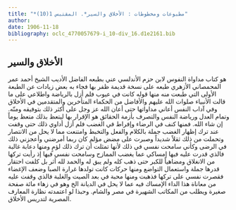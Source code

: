 ```yaml
---
title: "*مطبوعات ومخطوطات : الأخلاق والسير*. المقتبس 1(10)"
author: 
date: 1906-11-18
bibliography: oclc_4770057679-i_10-div_16.d1e2161.bib
---
```




##  الأخلاق والسير 


 هو كتاب مداواة النفوس لابن حزم الأندلسي عني بطبعه الفاضل الأديب الشيخ أحمد عمر المحمصاني الأزهري طبعه على نسخة قديمة ظفر بها فجاء به بعض زيادات عن الطبعة الأولى التي طبعت منه منها قوله كانت في عيوب فلم أزل بالرياضة واطلاعي على ما قالت الأنبياء صلوات الله عليهم والأفاضل من الحكماء المتأخرين والمتقدمين في الأخلاق وفي آداب النفس أعاني مداواتها حتى أعان الله عز وجل على أكثر ذلك بتوفيقه ومنّه. وتمام العدل ورياضة النفس والتصرف بأزمة الحقائق هو الإقرار بها ليتعظ بذلك متعظ يوماً إن شاء الله. فمنها كنف في الرضاء وإفراط في الغضب فلم أزل أداوي ذلك حتى وقفت عند ترك إظهار الغضب جملة بالكلام والفعل والتخبط وامتنعت مما لا يحل من الانتصار وتحملت من ذلك ثقلاً شديداً وصبرت على مضض مؤلم كان ربما أمرضني وأعجزني ذلك في الرضى وكأني سامحت نفسي في ذلك لأنها تمثلت أن ترك ذلك لؤمٍ ومنها دعابة غالبة فالذي قدرت عليه فيها إمساكي عما يغضب الممازح وسامحت نفسي فيها إذ رأيت تركها من الانغلاق ومضاهياً للكبر حتى ذهب كله ولم يبق له والحمد لله أثر بل كلفت احتقار قدرها جملة واستعمال التواضع ومنها حركات كانت تولدها غرارة الصبا وضعف الإغضاء فقصرت نفسي على تركها فذهبت ومنها محبة في بعد الصيت والغلبة فالذي وقفت عليه من معاناة هذا الداء الإمساك فيه عما لا يحل في الديانة الخ وهو في زهاء  مائة  صفحة صغيرة ويطلب من المكاتب الشهيرة في مصر والشام. وحبذا لو اعتمدته نظارة المعارف المصرية لتدريس الأخلاق. 
